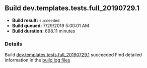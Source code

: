 ## Build dev.templates.tests.full_20190729.1
- **Build result:** `succeeded`
- **Build queued:** 7/29/2019 5:00:01 AM
- **Build duration:** 698.11 minutes
### Details
Build [dev.templates.tests.full_20190729.1](https://winappstudio.visualstudio.com/web/build.aspx?pcguid=a4ef43be-68ce-4195-a619-079b4d9834c2&builduri=vstfs%3a%2f%2f%2fBuild%2fBuild%2f29943) succeeded
Find detailed information in the [build log files](https://uwpctdiags.blob.core.windows.net/buildlogs/dev.templates.tests.full_20190729.1_logs.zip)
